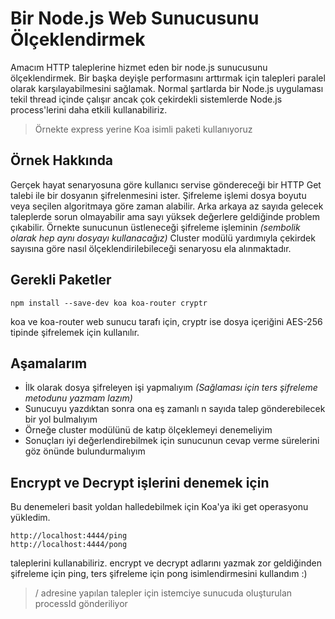# Bir Node.js Web Sunucusunu Ölçeklendirmek

Amacım HTTP taleplerine hizmet eden bir node.js sunucusunu ölçeklendirmek. Bir başka deyişle performasını arttırmak için talepleri paralel olarak karşılayabilmesini sağlamak. Normal şartlarda bir Node.js uygulaması tekil thread içinde çalışır ancak çok çekirdekli sistemlerde Node.js process'lerini daha etkili kullanabiliriz.

>Örnekte express yerine Koa isimli paketi kullanıyoruz

## Örnek Hakkında

Gerçek hayat senaryosuna göre kullanıcı servise göndereceği bir HTTP Get talebi ile bir dosyanın şifrelenmesini ister. Şifreleme işlemi dosya boyutu veya seçilen algoritmaya göre zaman alabilir. Arka arkaya az sayıda gelecek taleplerde sorun olmayabilir ama sayı yüksek değerlere geldiğinde problem çıkabilir. Örnekte sunucunun üstleneceği şifreleme işleminin _(sembolik olarak hep aynı dosyayı kullanacağız)_ Cluster modülü yardımıyla çekirdek sayısına göre nasıl ölçeklendirilebileceği senaryosu ela alınmaktadır.

## Gerekli Paketler

```
npm install --save-dev koa koa-router cryptr
```

koa ve koa-router web sunucu tarafı için, cryptr ise dosya içeriğini AES-256 tipinde şifrelemek için kullanılır.

## Aşamalarım

- İlk olarak dosya şifreleyen işi yapmalıyım _(Sağlaması için ters şifreleme metodunu yazmam lazım)_
- Sunucuyu yazdıktan sonra ona eş zamanlı n sayıda talep gönderebilecek bir yol bulmalıyım
- Örneğe cluster modülünü de katıp ölçeklemeyi denemeliyim
- Sonuçları iyi değerlendirebilmek için sunucunun cevap verme sürelerini göz önünde bulundurmalıyım

## Encrypt ve Decrypt işlerini denemek için

Bu denemeleri basit yoldan halledebilmek için Koa'ya iki get operasyonu yükledim.

```
http://localhost:4444/ping
http://localhost:4444/pong
```

taleplerini kullanabiliriz. encrypt ve decrypt adlarını yazmak zor geldiğinden şifreleme için ping, ters şifreleme için pong isimlendirmesini kullandım :)

>/ adresine yapılan talepler için istemciye sunucuda oluşturulan processId gönderiliyor